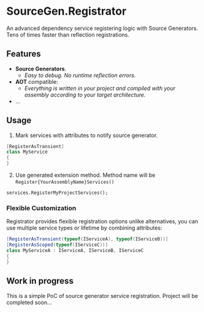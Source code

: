 # SourceGen.Registrator
 An advanced dependency service registering logic with Source Generators. Tens of times faster than reflection registrations.

 ## Features
 - **Source Generators**.
     -  _Easy to debug. No runtime reflection errors._
 - **AOT** compatible:
     - _Everything is written in your project and compiled with your assembly according to your target architecture._
 - ...

## Usage

1. Mark services with attributes to notify source generator.
```cs
[RegisterAsTransient]
class MyService
{
}
```

2. Use generated extension method. Method name will be `Register{YourAssemblyName}Services()`

```
services.RegisterMyProjectServices();
```

### Flexible Customization
Registrator provides flexible registration options unlike alternatives, you can use multiple service types or lifetime by combining attributes:

```csharp
[RegisterAsTransient(typeof(IServiceA), typeof(IServiceB))]
[RegisterAsScoped(typeof(IServiceC))]
class MyServiceA : IServiceA, IServiceB, IServiceC
{
}
```

## Work in progress
This is a simple PoC of source generator service registration. Project will be completed soon...
